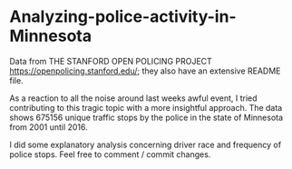 # Analyzing-police-activity-in-Minnesota

Data from 
THE STANFORD OPEN POLICING PROJECT https://openpolicing.stanford.edu/; they also have an extensive README file.

As a reaction to all the noise around last weeks awful event, I tried contributing to this tragic topic with a more insightful approach. The data shows 675156 unique traffic stops by the police in the state of Minnesota from 2001 until 2016.

I did some explanatory analysis concerning driver race and frequency of police stops. Feel free to comment / commit changes.
